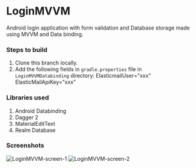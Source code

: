 # LoginMVVM
Android login application with form validation and Database storage  made using MVVM and Data binding.

### Steps to build
1. Clone this branch locally.
2. Add the following fields in `gradle.properties` file in `LoginMVVMDatabinding` directory:
   ElasticmailUser="xxx"
   ElasticMailApiKey="xxx"

### Libraries used
1. Android Databinding
2. Dagger 2
3. MaterialEditText
4. Realm Database

### Screenshots
<img src="https://github.com/shahbazahmed1269/LoginMVVM/blob/master/screen1.png" alt="LoginMVVM-screen-1" />
<img src="https://github.com/shahbazahmed1269/LoginMVVM/blob/master/screen2.png" alt="LoginMVVM-screen-2" />
